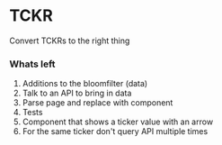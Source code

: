# TCKR

Convert TCKRs to the right thing

### Whats left

1. Additions to the bloomfilter (data)
2. Talk to an API to bring in data
3. Parse page and replace with component
4. Tests
5. Component that shows a ticker value with an arrow
6. For the same ticker don't query API multiple times
